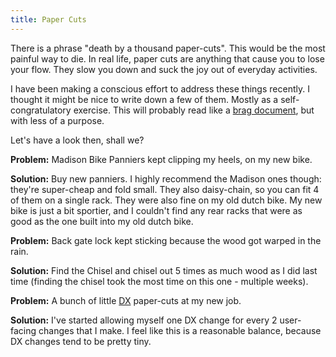 ```yaml
---
title: Paper Cuts
---
```


There is a phrase "death by a thousand paper-cuts". This would be the most
painful way to die. In real life, paper cuts are anything that cause you to lose
your flow. They slow you down and suck the joy out of everyday activities.

I have been making a conscious effort to address these things recently. I
thought it might be nice to write down a few of them. Mostly as a
self-congratulatory exercise. This will probably read like a
[brag document](https://jvns.ca/blog/brag-documents/), but with less of a
purpose.

Let's have a look then, shall we?

<!-- TODO: links to:
* Madison Bike Panniers
* new panniers
* dutch bike
-->

**Problem:** Madison Bike Panniers kept clipping my heels, on my new bike.

**Solution:** Buy new panniers. I highly recommend the Madison ones though:
they're super-cheap and fold small. They also daisy-chain, so you can fit 4 of
them on a single rack. They were also fine on my old dutch bike. My new bike is
just a bit sportier, and I couldn't find any rear racks that were as good as the
one built into my old dutch bike.

<!-- TODO:
* new rack?
* ring lock topology + carabiner
* Ikea-box-and-parcel-tape mud guard
-->

**Problem:** Back gate lock kept sticking because the wood got warped in the
rain.

**Solution:** Find the Chisel and chisel out 5 times as much wood as I did last
time (finding the chisel took the most time on this one - multiple weeks).

**Problem:** A bunch of little
[DX](https://en.wikipedia.org/wiki/User_experience#Developer_experience)
paper-cuts at my new job.

**Solution:** I've started allowing myself one DX change for every 2 user-facing
changes that I make. I feel like this is a reasonable balance, because DX
changes tend to be pretty tiny.
